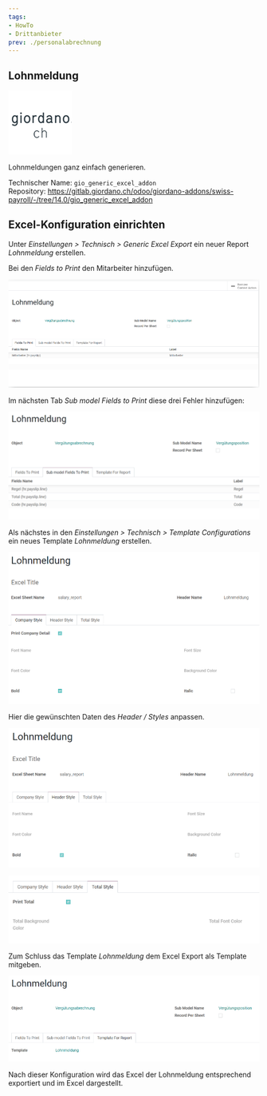```yaml
---
tags:
- HowTo
- Drittanbieter
prev: ./personalabrechnung
---
```

## Lohnmeldung
![](assets/odoo_icon_gioardano.png)

Lohnmeldungen ganz einfach generieren.

Technischer Name: `gio_generic_excel_addon`\
Repository: <https://gitlab.giordano.ch/odoo/giordano-addons/swiss-payroll/-/tree/14.0/gio_generic_excel_addon>

## Excel-Konfiguration einrichten

Unter *Einstellungen > Technisch > Generic Excel Export* ein neuer Report *Lohnmeldung* erstellen.

Bei den *Fields to Print* den Mitarbeiter hinzufügen.

![](assets/Lohnmeldung%20Mitarbeiter.png)

Im nächsten Tab *Sub model Fields to Print* diese drei Fehler hinzufügen:

![](assets/Lohnmeldung%20Felder.png)

Als nächstes in den *Einstellungen > Technisch > Template Configurations* ein neues Template *Lohnmeldung* erstellen.

![](assets/Lohmeldung%20Report.png)

Hier die gewünschten Daten des *Header / Styles* anpassen.

![](assets/Lohnmeldung%20Report%20Header%20Style.png)

![](assets/Lohnmeldung%20Report%20Total%20Style.png)

Zum Schluss das Template *Lohnmeldung* dem Excel Export als Template mitgeben.

![](assets/Lohnmeldung%20Template%20for%20Report.png)

Nach dieser Konfiguration wird das Excel der Lohnmeldung entsprechend exportiert und im Excel dargestellt.